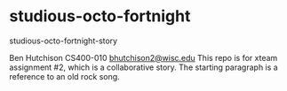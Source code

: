 # studious-octo-fortnight
studious-octo-fortnight-story

Ben Hutchison
CS400-010
bhutchison2@wisc.edu
This repo is for xteam assignment #2, which is a collaborative story. The starting paragraph is a reference to an old rock song.
